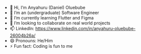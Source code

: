 - 👋 Hi, I’m Anyahuru (Daniel) Oluebube
- 👀 I’m an (undergraduate) Software Engineer
- 🌱 I’m currently learning Flutter and Figma
- 💞️ I’m looking to collaborate on real world projects
- 📫 LinkedIn: https://www.linkedin.com/in/anyahuru-oluebube-26004b26a/
- 😄 Pronouns: He/Him
- ⚡ Fun fact: Coding is fun to me

<!---
MrDaniel07/MrDaniel07 is a ✨ special ✨ repository because its `README.md` (this file) appears on your GitHub profile.
You can click the Preview link to take a look at your changes.
--->
